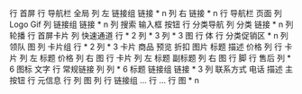 行 首屏
    行 导航栏 全局
        列 左 链接组
            链接 * n
        列 右
            链接 * n
    行 导航栏 页面
        列 
            Logo
            Gif
        列 链接组
            链接 * n
        列 搜索
            输入框
            按钮
    行 分类导航
        列 分类
            链接 * n
        列 轮播
    行 首屏卡片
        列 快速通道
            行 * 2
                列 * 3
        列 * 3
            图
行 体
    行 分类促销区 * n
        列 领队
            图
        列 卡片组
            行 * 2
                列 * 3
                    卡片 商品 
                        预览
                            折扣
                            图片
                        标题
                        描述
                        价格
                列 
                    行 卡片
                        列 左
                            标题
                            价格
                        列 右
                            图
                    行 卡片
                        列 左
                            标题
                            副标题
                        列 右
                            图
行 脚
    行 售后
        列 * 6
            图标
            文字
    行 常规链接
        列
            列 * 6
                标题
                链接组
                    链接 * 3
        列 联系方式
            电话
            描述
            主按钮
    行 元信息
        行
            列
                图
            列 
                行 链接组
                    ...
                行 
                    ...
        行
            图 * n
            
        
